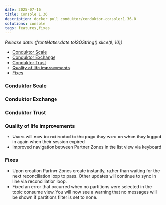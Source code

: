 ```yaml
---
date: 2025-07-16
title: Console 1.36
description: docker pull conduktor/conduktor-console:1.36.0
solutions: console
tags: features,fixes
---
```


_Release date: {frontMatter.date.toISOString().slice(0, 10)}_

- [Conduktor Scale](#conduktor-scale)
- [Conduktor Exchange](#conduktor-exchange)
- [Conduktor Trust](#conduktor-trust)
- [Quality of life improvements](#quality-of-life-improvements)
- [Fixes](#fixes)

### Conduktor Scale

### Conduktor Exchange

### Conduktor Trust

### Quality of life improvements

- Users will now be redirected to the page they were on when they logged in again when their session expired
- Improved navigation between Partner Zones in the list view via keyboard

### Fixes

- Upon creation Partner Zones create instantly, rather than waiting for the next reconciliation loop to pass. Other updates will continue to sync in line via reconciliation loop.
- Fixed an error that occurred when no partitions were selected in the topic consume view. You will now see a warning that no messages will be shown if partitions filter is set to none.
